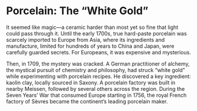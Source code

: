 # Porcelain: The “White Gold”<span class="Apple-converted-space"> </span>

It seemed like magic—a ceramic harder than most yet so fine that light could pass through it. Until the early 1700s, true hard-paste porcelain was scarcely imported to Europe from Asia, where its ingredients and manufacture, limited for hundreds of years to China and Japan, were carefully guarded secrets. For Europeans, it was expensive and mysterious.

Then, in 1709, the mystery was cracked. A German practitioner of alchemy, the mystical pursuit of chemistry and philosophy, had struck “white gold” while experimenting with porcelain recipes. He discovered a key ingredient: kaolin clay, locally sourced in Saxony. A porcelain factory was built in nearby Meissen, followed by several others across the region. During the Seven Years’ War that consumed Europe starting in 1756, the royal French factory of Sèvres became the continent’s leading porcelain maker.<span class="Apple-converted-space"> </span>
